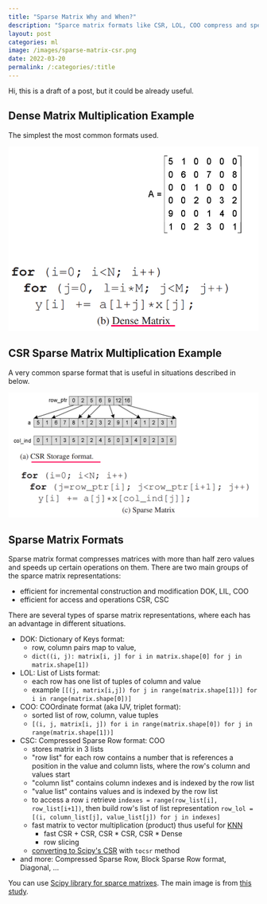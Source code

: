 ```yaml
---
title: "Sparse Matrix Why and When?"
description: "Sparce matrix formats like CSR, LOL, COO compress and speed up certain operations on mostly zero matrices"
layout: post
categories: ml
image: /images/sparse-matrix-csr.png
date: 2022-03-20
permalink: /:categories/:title
---
```


Hi, this is a draft of a post, but it could be already useful.

## Dense Matrix Multiplication Example
The simplest the most common formats used.

![Dense matrix multiplication example](../images/sparse-matrix-dense-example.png)


## CSR Sparse Matrix Multiplication Example
A very common sparse format that is useful in situations described in below.

![Compressed Sparce Row sparse matrix matrix multiplication](/images/sparse-matrix-csr.png)


## Sparse Matrix Formats
Sparse matrix format compresses matrices with more than half zero values and speeds up certain operations on them.
There are two main groups of the sparce matrix representations: 
- efficient for incremental construction and modification DOK, LIL, COO
- efficient for access and operations CSR, CSC

There are several types of sparse matrix representations, where each has an advantage in different situations.
- DOK: Dictionary of Keys format:
  - row, column pairs map to value,
  - `dict((i, j): matrix[i, j] for i in matrix.shape[0] for j in matrix.shape[1])`
- LOL: List of Lists format:
  - each row has one list of tuples of column and value
  - example `[[(j, matrix[i,j]) for j in range(matrix.shape[1])] for i in range(matrix.shape[0])]`
- COO: COOrdinate format (aka IJV, triplet format):
  - sorted list of row, column, value tuples
  - `[(i, j, matrix[i, j]) for i in range(matrix.shape[0]) for j in range(matrix.shape[1])]`
- CSC: Compressed Sparse Row format: COO 
    - stores matrix in 3 lists
    - "row list" for each row contains a number that is references a position in the value and column lists, where the row's column and values start
    - "column list" contains column indexes and is indexed by the row list
    - "value list" contains values and is indexed by the row list
    - to access a row `i` retrieve `indexes = range(row_list[i], row_list[i+1])`, then build row's list of list representation `row_lol = [(i, column_list[j], value_list[j]) for j in indexes]`
    - fast matrix to vector multiplication (product) thus useful for [KNN](https://en.wikipedia.org/wiki/K-nearest_neighbors_algorithm)
      - fast CSR + CSR, CSR * CSR, CSR * Dense
      - row slicing
    - [converting to Scipy's CSR](https://docs.scipy.org/doc/scipy/reference/generated/scipy.sparse.csr_matrix.html) with `tocsr` method
- and more: Compressed Sparse Row, Block Sparse Row format, Diagonal, ...

You can use [Scipy library for sparce matrixes](https://docs.scipy.org/doc/scipy/reference/sparse.html#usage-information).
The main image is from [this study](https://citeseerx.ist.psu.edu/viewdoc/download?doi=10.1.1.140.9761&rep=rep1&type=pdf).


